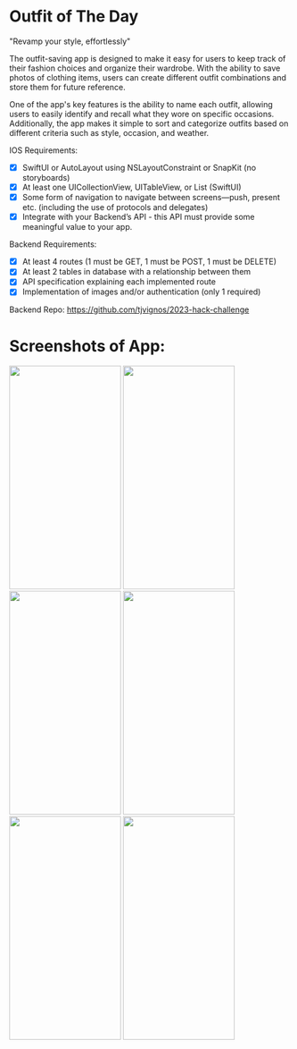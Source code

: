 # Outfit of The Day

"Revamp your style, effortlessly"

The outfit-saving app is designed to make it easy for users to keep track of their fashion choices and organize their wardrobe. With the ability to save photos of clothing items, users can create different outfit combinations and store them for future reference.

One of the app's key features is the ability to name each outfit, allowing users to easily identify and recall what they wore on specific occasions. Additionally, the app makes it simple to sort and categorize outfits based on different criteria such as style, occasion, and weather.

IOS Requirements:
- [x] SwiftUI or AutoLayout using NSLayoutConstraint or SnapKit (no storyboards)
- [x] At least one UICollectionView, UITableView, or List (SwiftUI) 
- [x] Some form of navigation to navigate between screens—push, present etc. (including the use of protocols and delegates)
- [x] Integrate with your Backend’s API - this API must provide some meaningful value to your app.

Backend Requirements:
- [x] At least 4 routes (1 must be GET, 1 must be POST, 1 must be DELETE)
- [x] At least 2 tables in database with a relationship between them
- [x] API specification explaining each implemented route
- [x] Implementation of images and/or authentication (only 1 required)

Backend Repo: https://github.com/tjvignos/2023-hack-challenge

# Screenshots of App:

<img src="https://user-images.githubusercontent.com/126121531/236592778-b27b9fe4-4d69-4ef2-a5a6-f1403b038605.jpeg" width ="200" height="400">
<img src="https://user-images.githubusercontent.com/126121531/236592779-ef337bf0-1208-49ad-943c-9cbcc0fa5680.jpeg" width ="200" height="400">
<img src="https://user-images.githubusercontent.com/126121531/236592780-5da743b2-a46e-4e86-9bd4-98d5750c66db.jpeg" width ="200" height="400">
<img src="https://user-images.githubusercontent.com/126121531/236592781-57594c2b-ada2-4844-aba5-06b850c71e50.jpeg" width ="200" height="400">
<img src="https://user-images.githubusercontent.com/126121531/236592782-05907f9d-d466-4ab3-a261-aed5406bfc73.jpeg" width ="200" height="400">
<img src="https://user-images.githubusercontent.com/126121531/236592783-a6ba6607-e9c7-40e8-a588-6d37ad7edbcb.jpeg" width ="200" height="400">
